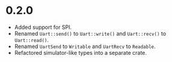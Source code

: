 # 0.2.0

- Added support for SPI.
- Renamed `Uart::send()` to `Uart::write()` and `Uart::recv()` to `Uart::read()`.
- Renamed `UartSend` to `Writable` and `UartRecv` to `Readable`.
- Refactored simulator-like types into a separate crate.
